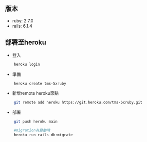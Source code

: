 ## 版本
- ruby: 2.7.0
- rails: 6.1.4

## 部署至heroku

- 登入

```bash
    heroku login
```

- 準備

```bash
    heroku create tms-5xruby
```

- 新增remote heroku節點

```bash
    git remote add heroku https://git.heroku.com/tms-5xruby.git
```

- 部署

```bash
    git push heroku main

    #migration有變動時
    heroku run rails db:migrate
```